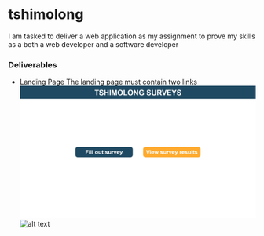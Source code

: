 # tshimolong
I am tasked to deliver a web application as my assignment to prove my skills as a both a web developer and a software developer

### Deliverables
- Landing Page
  The landing page must contain two links
![Screenshot](landing.jpg)
![alt text](https://github.com/github/{pmadinga}/landing.png)
